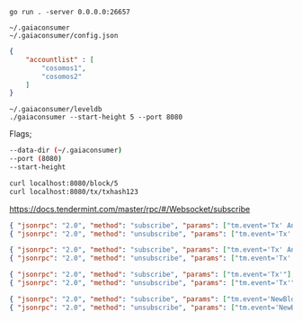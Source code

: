 `go run . -server 0.0.0.0:26657`  

`~/.gaiaconsumer`  
`~/.gaiaconsumer/config.json`  
```json
{
    "accountlist" : [
        "cosomos1", 
        "cosomos2"
    ]
}
```
`~/.gaiaconsumer/leveldb`  
`./gaiaconsumer --start-height 5 --port 8080`  

Flags;   
```bash
--data-dir (~/.gaiaconsumer)
--port (8080)
--start-height
```

```bash
curl localhost:8080/block/5
curl localhost:8080/tx/txhash123
```


https://docs.tendermint.com/master/rpc/#/Websocket/subscribe  


```json
{ "jsonrpc": "2.0", "method": "subscribe", "params": ["tm.event='Tx' And transfer.sender='cosmos17yj45mrgvwezj9jlnhcgd2wr33ufqlcflj0xxv'"], "id": 1 }
{ "jsonrpc": "2.0", "method": "unsubscribe", "params": ["tm.event='Tx' And transfer.sender='cosmos17yj45mrgvwezj9jlnhcgd2wr33ufqlcflj0xxv'"], "id": 1 }

{ "jsonrpc": "2.0", "method": "subscribe", "params": ["tm.event='Tx' And transfer.recipient='cosmos1vm975pe9hrghrdfg29ssdnkh0pl4m4vnckcaw0'"], "id": 1 }
{ "jsonrpc": "2.0", "method": "unsubscribe", "params": ["tm.event='Tx' And transfer.recipient='cosmos1vm975pe9hrghrdfg29ssdnkh0pl4m4vnckcaw0'"], "id": 1 }

{ "jsonrpc": "2.0", "method": "subscribe", "params": ["tm.event='Tx'"], "id": 1 }
{ "jsonrpc": "2.0", "method": "unsubscribe", "params": ["tm.event='Tx'"], "id": 1 }

{ "jsonrpc": "2.0", "method": "subscribe", "params": ["tm.event='NewBlock' and tx.height > 0"], "id": 1 }
{ "jsonrpc": "2.0", "method": "unsubscribe", "params": ["tm.event='NewBlock' and tx.height > 0"], "id": 1 }
```